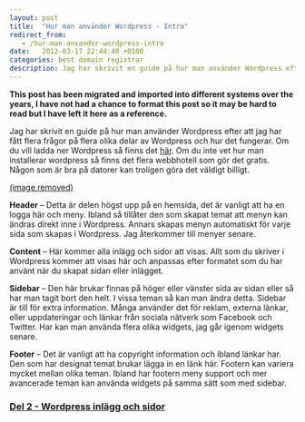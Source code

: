 ```yaml
---
layout: post
title:  "Hur man använder Wordpress - Intro"
redirect_from:
   - /hur-man-anvander-wordpress-intro
date:   2012-03-17 22:44:40 +0100
categories: best domain registrar
description: Jag har skrivit en guide på hur man använder Wordpress efter att jag har fått flera frågor på flera olika delar av Wordpress och hur det fungerar. Om du vill ladda ner Wordpress så finns det...
---
```


**This post has been migrated and imported into different systems over the years, I have not had a chance to format this post so it may be hard to read but I have left it here as a reference.**

Jag har skrivit en guide på hur man använder Wordpress efter att jag har fått flera frågor på flera olika delar av Wordpress och hur det fungerar. Om du vill ladda ner Wordpress så finns det [här](http://sv.wordpress.org/wordpress-3.3.1-sv_SE.zip "Wordrpess"). Om du inte vet hur man installerar wordpress så finns det flera webbhotell som gör det gratis. Någon som är bra på datorer kan troligen göra det väldigt billigt.  
  
[(image removed)](http://markustenghamn.se/wp-content/uploads/2012/03/wplayout.png)  
  
**Header** – Detta är delen högst upp på en hemsida, det är vanligt att ha en logga här och meny. Ibland så tillåter den som skapat temat att menyn kan ändras direkt inne i Wordpress. Annars skapas menyn automatiskt för varje sida som skapas i Wordpress. Jag återkommer till menyer senare.  
  
**Content** – Här kommer alla inlägg och sidor att visas. Allt som du skriver i Wordpress kommer att visas här och anpassas efter formatet som du har använt när du skapat sidan eller inlägget.  
  
**Sidebar** – Den här brukar finnas på höger eller vänster sida av sidan eller så har man tagit bort den helt. I vissa teman så kan man ändra detta. Sidebar är till för extra information. Många använder det för reklam, externa länkar, eller uppdateringar och länkar från sociala nätverk som Facebook och Twitter. Har kan man använda flera olika widgets, jag går igenom widgets senare.  
  
**Footer** – Det är vanligt att ha copyright information och ibland länkar har. Den som har designat temat brukar lägga in en länk här. Footern kan variera mycket mellan olika teman. Ibland har footern meny support och mer avancerade teman kan använda widgets på samma sätt som med sidebar.

### [Del 2 - Wordpress inlägg och sidor](http://markustenghamn.se/hur-man-anvander-wordpress-inlagg-och-sidor/)
